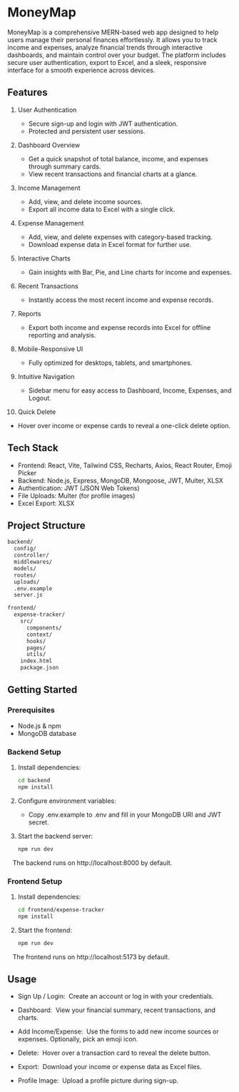 # MoneyMap
MoneyMap is a comprehensive MERN-based web app designed to help users manage their personal finances effortlessly. It allows you to track income and expenses, analyze financial trends through interactive dashboards, and maintain control over your budget. The platform includes secure user authentication, export to Excel, and a sleek, responsive interface for a smooth experience across devices.
## Features
1. User Authentication
   - Secure sign-up and login with JWT authentication.
   - Protected and persistent user sessions.

2. Dashboard Overview
   - Get a quick snapshot of total balance, income, and expenses through summary cards.
   - View recent transactions and financial charts at a glance.

3. Income Management
   - Add, view, and delete income sources.
   - Export all income data to Excel with a single click.

4. Expense Management
   - Add, view, and delete expenses with category-based tracking.
   - Download expense data in Excel format for further use.

5. Interactive Charts
   - Gain insights with Bar, Pie, and Line charts for income and expenses.

6. Recent Transactions
   - Instantly access the most recent income and expense records.

7. Reports
   - Export both income and expense records into Excel for offline reporting and analysis.

8. Mobile-Responsive UI
   - Fully optimized for desktops, tablets, and smartphones.

9. Intuitive Navigation
   - Sidebar menu for easy access to Dashboard, Income, Expenses, and Logout.

10. Quick Delete
   - Hover over income or expense cards to reveal a one-click delete option.

## Tech Stack
 - Frontend: React, Vite, Tailwind CSS, Recharts, Axios, React Router, Emoji Picker
 - Backend: Node.js, Express, MongoDB, Mongoose, JWT, Multer, XLSX
 - Authentication: JWT (JSON Web Tokens)
 - File Uploads: Multer (for profile images)
 - Excel Export: XLSX

## Project Structure
```bash
backend/
  config/
  controller/
  middlewares/
  models/
  routes/
  uploads/
  .env.example
  server.js

frontend/
  expense-tracker/
    src/
      components/
      context/
      hooks/
      pages/
      utils/
    index.html
    package.json

```

## Getting Started
### Prerequisites
 - Node.js & npm
 - MongoDB database

### Backend Setup
1. Install dependencies:
   ```bash
   cd backend
   npm install

2. Configure environment variables:
   - Copy .env.example to .env and fill in your MongoDB URI and JWT secret.

3. Start the backend server:
   ```bash
   npm run dev
&nbsp;&nbsp;&nbsp;The backend runs on http://localhost:8000 by default.

### Frontend Setup
1. Install dependencies:
   ```bash
   cd frontend/expense-tracker
   npm install

2. Start the frontend:
   ```bash
   npm run dev
&nbsp;&nbsp;&nbsp;The frontend runs on http://localhost:5173 by default.


## Usage
 - Sign Up / Login:
&nbsp;Create an account or log in with your credentials.

 - Dashboard:
&nbsp;View your financial summary, recent transactions, and charts.

 - Add Income/Expense:
&nbsp;Use the forms to add new income sources or expenses. Optionally, pick an emoji icon.

 - Delete:
&nbsp;Hover over a transaction card to reveal the delete button.

 - Export:
&nbsp;Download your income or expense data as Excel files.

 - Profile Image:
&nbsp;Upload a profile picture during sign-up.
